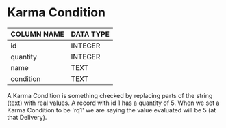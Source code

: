 # Karma Condition

| COLUMN NAME | DATA TYPE |
| ----------- | --------- |
| id          | INTEGER   |
| quantity    | INTEGER   |
| name        | TEXT      |
| condition   | TEXT      |

A Karma Condition is something checked by replacing parts of the string (text) with real values. A record with id 1 has a quantity of 5. When we set a Karma Condition to be 'rq1' we are saying the value evaluated will be 5 (at that Delivery).
